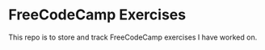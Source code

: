 <h1>FreeCodeCamp Exercises</h1>
<p>This repo is to store and track FreeCodeCamp exercises I have worked on.</p>
